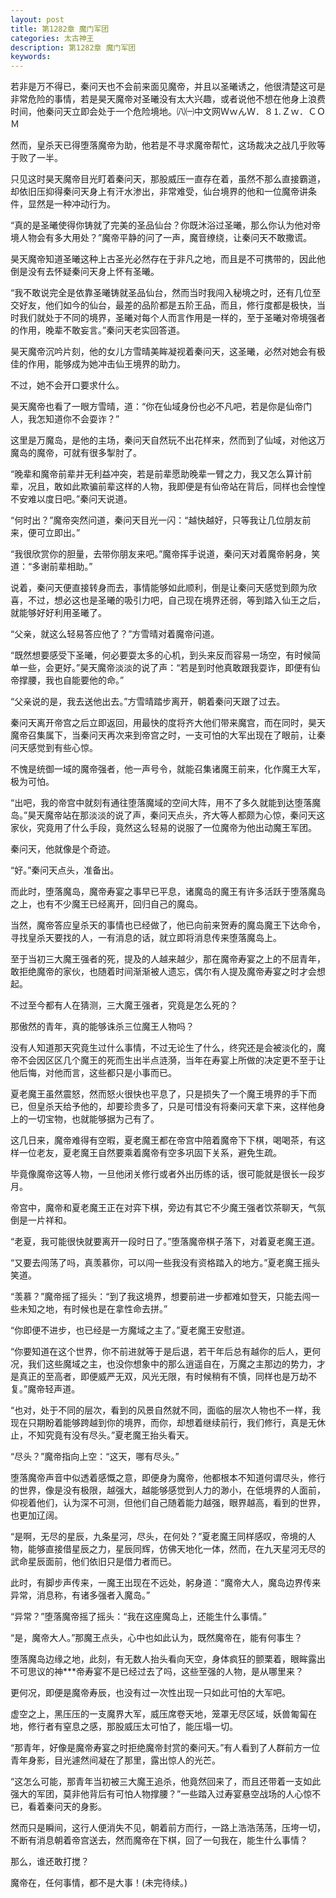 ```yaml
---
layout: post
title: 第1282章 魔门军团
categories: 太古神王
description: 第1282章 魔门军团
keywords:
---
```


若非是万不得已，秦问天也不会前来面见魔帝，并且以圣曦诱之，他很清楚这可是非常危险的事情，若是昊天魔帝对圣曦没有太大兴趣，或者说他不想在他身上浪费时间，他秦问天立即会处于一个危险境地。㈧㈠中文网ＷｗんＷ．８⒈Ｚｗ．ＣＯＭ

然而，皇杀天已得堕落魔帝为助，他若是不寻求魔帝帮忙，这场裁决之战几乎败等于败了一半。

只见这时昊天魔帝目光盯着秦问天，那股威压一直存在着，虽然不那么直接霸道，却依旧压抑得秦问天身上有汗水渗出，非常难受，仙台境界的他和一位魔帝讲条件，显然是一种冲动行为。

“真的是圣曦使得你铸就了完美的圣品仙台？你既沐浴过圣曦，那么你认为他对帝境人物会有多大用处？”魔帝平静的问了一声，魔音缭绕，让秦问天不敢撒谎。

昊天魔帝知道圣曦这种上古圣光必然存在于非凡之地，而且是不可携带的，因此他倒是没有去怀疑秦问天身上怀有圣曦。

“我不敢说完全是依靠圣曦铸就圣品仙台，然而当时我闯入秘境之时，还有几位至交好友，他们如今的仙台，最差的品阶都是五阶王品，而且，修行度都是极快，当时我们就处于不同的境界，圣曦对每个人而言作用是一样的，至于圣曦对帝境强者的作用，晚辈不敢妄言。”秦问天老实回答道。

昊天魔帝沉吟片刻，他的女儿方雪晴美眸凝视着秦问天，这圣曦，必然对她会有极佳的作用，能够成为她冲击仙王境界的助力。

不过，她不会开口要求什么。

昊天魔帝也看了一眼方雪晴，道：“你在仙域身份也必不凡吧，若是你是仙帝门人，我怎知道你不会耍诈？”

这里是万魔岛，是他的主场，秦问天自然玩不出花样来，然而到了仙域，对他这万魔岛的魔帝，可就有很多掣肘了。

“晚辈和魔帝前辈并无利益冲突，若是前辈愿助晚辈一臂之力，我又怎么算计前辈，况且，敢如此欺骗前辈这样的人物，我即便是有仙帝站在背后，同样也会惶惶不安难以度日吧。”秦问天说道。

“何时出？”魔帝突然问道，秦问天目光一闪：“越快越好，只等我让几位朋友前来，便可立即出。”

“我很欣赏你的胆量，去带你朋友来吧。”魔帝挥手说道，秦问天对着魔帝躬身，笑道：“多谢前辈相助。”

说着，秦问天便直接转身而去，事情能够如此顺利，倒是让秦问天感觉到颇为欣喜，不过，想必这也是圣曦的吸引力吧，自己现在境界还弱，等到踏入仙王之后，就能够好好利用圣曦了。

“父亲，就这么轻易答应他了？”方雪晴对着魔帝问道。

“既然想要感受下圣曦，何必要耍太多的心机，到头来反而容易一场空，有时候简单一些，会更好。”昊天魔帝淡淡的说了声：“若是到时他真敢跟我耍诈，即便有仙帝撑腰，我也自能要他的命。”

“父亲说的是，我去送他出去。”方雪晴踏步离开，朝着秦问天跟了过去。

秦问天离开帝宫之后立即返回，用最快的度将齐大他们带来魔宫，而在同时，昊天魔帝召集属下，当秦问天再次来到帝宫之时，一支可怕的大军出现在了眼前，让秦问天感觉到有些心惊。

不愧是统御一域的魔帝强者，他一声号令，就能召集诸魔王前来，化作魔王大军，极为可怕。

“出吧，我的帝宫中就刻有通往堕落魔域的空间大阵，用不了多久就能到达堕落魔岛。”昊天魔帝站在那淡淡的说了声，秦问天点头，齐大等人都颇为心惊，秦问天这家伙，究竟用了什么手段，竟然这么轻易的说服了一位魔帝为他出动魔王军团。

秦问天，他就像是个奇迹。

“好。”秦问天点头，准备出。

而此时，堕落魔岛，魔帝寿宴之事早已平息，诸魔岛的魔王有许多活跃于堕落魔岛之上，也有不少魔王已经离开，回归自己的魔岛。

当然，魔帝答应皇杀天的事情也已经做了，他已向前来贺寿的魔岛魔王下达命令，寻找皇杀天要找的人，一有消息的话，就立即将消息传来堕落魔岛上。

至于当初三大魔王强者的死，提及的人越来越少，那在魔帝寿宴之上的不屈青年，敢拒绝魔帝的家伙，也随着时间渐渐被人遗忘，偶尔有人提及魔帝寿宴之时才会想起。

不过至今都有人在猜测，三大魔王强者，究竟是怎么死的？

那傲然的青年，真的能够诛杀三位魔王人物吗？

没有人知道那天究竟生过什么事情，不过无论生了什么，终究还是会被淡化的，魔帝不会因区区几个魔王的死而生出半点涟漪，当年在寿宴上所做的决定更不至于让他后悔，对他而言，这些都只是小事而已。

夏老魔王虽然震怒，然而怒火很快也平息了，只是损失了一个魔王境界的手下而已，但皇杀天给予他的，却要珍贵多了，只是可惜没有将秦问天拿下来，这样他身上的一切宝物，也就能够据为己有了。

这几日来，魔帝难得有空暇，夏老魔王都在帝宫中陪着魔帝下下棋，喝喝茶，有这样一位老友，夏老魔王自然要乘着魔帝有空多巩固下关系，避免生疏。

毕竟像魔帝这等人物，一旦他闭关修行或者外出历练的话，很可能就是很长一段岁月。

帝宫中，魔帝和夏老魔王正在对弈下棋，旁边有其它不少魔王强者饮茶聊天，气氛倒是一片祥和。

“老夏，我可能很快就要离开一段时日了。”堕落魔帝棋子落下，对着夏老魔王道。

“又要去闯荡了吗，真羡慕你，可以闯一些我没有资格踏入的地方。”夏老魔王摇头笑道。

“羡慕？”魔帝摇了摇头：“到了我这境界，想要前进一步都难如登天，只能去闯一些未知之地，有时候也是在拿性命去拼。”

“你即便不进步，也已经是一方魔域之主了。”夏老魔王安慰道。

“你要知道在这个世界，你不前进就等于是后退，若干年后总有越你的后人，更何况，我们这些魔域之主，也没你想象中的那么逍遥自在，万魔之主那边的势力，才是真正的至高者，即便威严无双，风光无限，有时候稍有不慎，同样也是万劫不复。”魔帝轻声道。

“也对，处于不同的层次，看到的风景自然就不同，面临的层次人物也不一样，我现在只期盼着能够跨越到你的境界，而你，却想着继续前行，我们修行，真是无休止，不知究竟有没有尽头。”夏老魔王抬头看天。

“尽头？”魔帝指向上空：“这天，哪有尽头。”

堕落魔帝声音中似透着感慨之意，即便身为魔帝，他都根本不知道何谓尽头，修行的世界，像是没有极限，越强大，越能够感觉到人力的渺小，在低境界的人面前，仰视着他们，认为深不可测，但他们自己随着能力越强，眼界越高，看到的世界，也更加辽阔。

“是啊，无尽的星辰，九条星河，尽头，在何处？”夏老魔王同样感叹，帝境的人物，能够直接借星辰之力，星辰同辉，仿佛天地化一体，然而，在九天星河无尽的武命星辰面前，他们依旧只是借力者而已。

此时，有脚步声传来，一魔王出现在不远处，躬身道：“魔帝大人，魔岛边界传来异常，消息称，有诸多强者入魔岛。”

“异常？”堕落魔帝摇了摇头：“我在这座魔岛上，还能生什么事情。”

“是，魔帝大人。”那魔王点头，心中也如此认为，既然魔帝在，能有何事生？

堕落魔岛边缘之地，此刻，有无数人抬头看向天空，身体疯狂的颤栗着，眼眸露出不可思议的神***帝寿宴不是已经过去了吗，这些至强的人物，是从哪里来？

更何况，即便是魔帝寿辰，也没有过一次性出现一只如此可怕的大军吧。

虚空之上，黑压压的一支魔界大军，威压席卷天地，笼罩无尽区域，妖兽匍匐在地，修行者有窒息之感，那股威压太可怕了，能压塌一切。

“那青年，好像是魔帝寿宴之时拒绝魔帝封赏的秦问天。”有人看到了人群前方一位青年身影，目光遽然间凝在了那里，露出惊人的光芒。

“这怎么可能，那青年当初被三大魔王追杀，他竟然回来了，而且还带着一支如此强大的军团，莫非他背后有可怕人物撑腰？”一些踏入过寿宴悬空战场的人心惊不已，看着秦问天的身影。

然而只是瞬间，这行人便消失不见，朝着前方而行，一路上浩浩荡荡，压垮一切，不断有消息朝着帝宫送去，然而魔帝在下棋，回了一句我在，能生什么事情？

那么，谁还敢打搅？

魔帝在，任何事情，都不是大事！(未完待续。)
